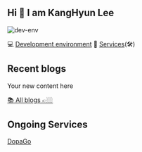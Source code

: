 
## Hi 👋 I am KangHyun Lee

![dev-env](./public/preview.png)

💻 [Development environment](https://github.com/dorage/dev-env)
💭 [Services](https://github.com/dorage)(🛠️)


## Recent blogs

<!-- start_recent_blogs -->
Your new content here
<!-- end_recent_blogs -->

[📚 All blogs 👉🏼](/blogs/README.md)

## Ongoing Services

[DopaGo](https://dopago.vercel.app/)
